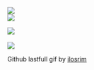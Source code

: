 [![](https://img.shields.io/badge/Made%20With-Github%20Spray-lightgrey.svg?style=for-the-badge&logo=github)](https://github.com/Annihil/github-spray)  
[![](https://i.imgur.com/2DrTn0Z.gif)](https://github.com/Annihil/github-spray)

<div style="display:flex;flex-direction:column;">
  <a href="https://github.com/Annihil/github-spray">
    <img src="https://img.shields.io/badge/Made%20With-Github%20Spray-lightgrey.svg?style=for-the-badge&logo=github" />
  </a>
  <br/>
  <a href="https://github.com/Annihil/github-spray">
    <img src="https://i.imgur.com/2DrTn0Z.gif" />
  </a>
</div>
  
<p>
  Github lastfull gif by <a href="https://t.me/ilosrim" target="_blank">ilosrim</a>
</p>
